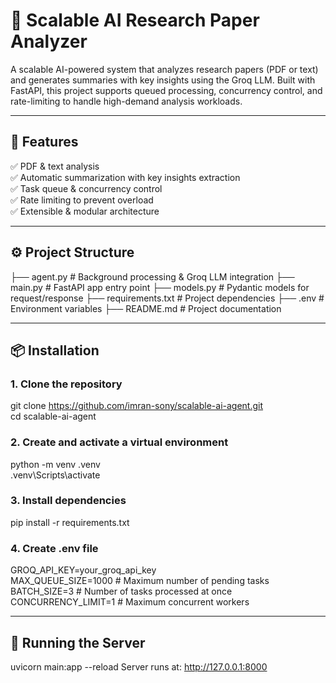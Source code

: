 # 📄 Scalable AI Research Paper Analyzer
A scalable AI-powered system that analyzes research papers (PDF or text) and generates summaries with key insights using the Groq LLM. Built with FastAPI, this project supports queued processing, concurrency control, and rate-limiting to handle high-demand analysis workloads.

---

## 📜 Features  

✅ PDF & text analysis  
✅ Automatic summarization with key insights extraction  
✅ Task queue & concurrency control  
✅ Rate limiting to prevent overload  
✅ Extensible & modular architecture

---

## ⚙️ Project Structure

├── agent.py               # Background processing & Groq LLM integration
├── main.py                # FastAPI app entry point
├── models.py              # Pydantic models for request/response
├── requirements.txt       # Project dependencies
├── .env                   # Environment variables
├── README.md              # Project documentation

---

## 📦 Installation
### 1. Clone the repository  

git clone https://github.com/imran-sony/scalable-ai-agent.git  
cd scalable-ai-agent

### 2. Create and activate a virtual environment  

python -m venv .venv  
.venv\Scripts\activate

### 3. Install dependencies  

pip install -r requirements.txt  

### 4. Create .env file  

GROQ_API_KEY=your_groq_api_key  
MAX_QUEUE_SIZE=1000   # Maximum number of pending tasks  
BATCH_SIZE=3  # Number of tasks processed at once  
CONCURRENCY_LIMIT=1  # Maximum concurrent workers  

---

## 🚀 Running the Server  

uvicorn main:app --reload
Server runs at:
http://127.0.0.1:8000
